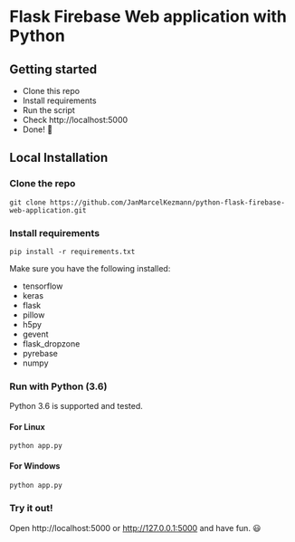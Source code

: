 # Flask Firebase Web application with Python

## Getting started

- Clone this repo 
- Install requirements
- Run the script
- Check http://localhost:5000
- Done! :tada:


## Local Installation

### Clone the repo
```shell
git clone https://github.com/JanMarcelKezmann/python-flask-firebase-web-application.git
```

### Install requirements

```shell
pip install -r requirements.txt
```

Make sure you have the following installed:
- tensorflow
- keras
- flask
- pillow
- h5py
- gevent
- flask_dropzone
- pyrebase
- numpy

### Run with Python (3.6)

Python 3.6 is supported and tested.

#### For Linux
```shell
python app.py
```

#### For Windows
```cmd
python app.py
```

### Try it out!

Open http://localhost:5000 or http://127.0.0.1:5000 and have fun. :smiley:
